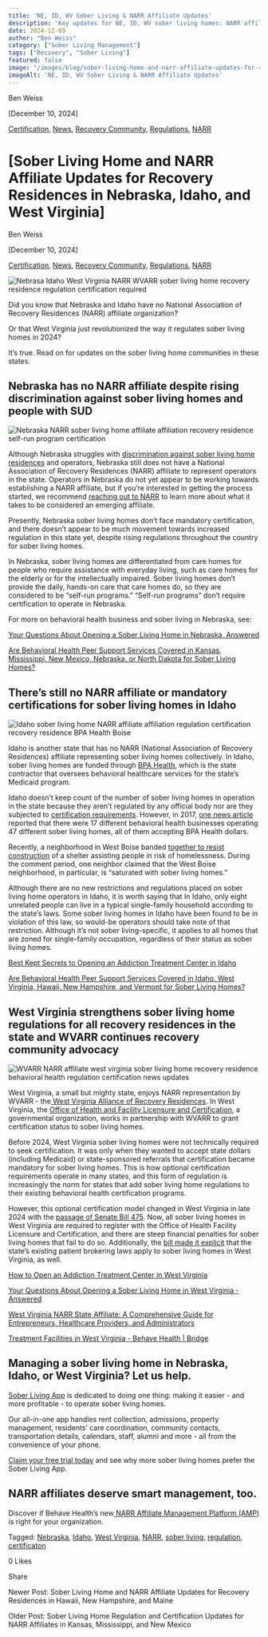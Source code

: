 ```yaml
---
title: 'NE, ID, WV Sober Living & NARR Affiliate Updates'
description: 'Key updates for NE, ID, WV sober living homes: NARR affiliate status & recovery residence regulations. Stay informed.'
date: 2024-12-09
author: "Ben Weiss"
category: ["Sober Living Management"]
tags: ["Recovery", "Sober Living"]
featured: false
image: "/images/blog/sober-living-home-and-narr-affiliate-updates-for-recovery-residences-in-nebraska-idaho-and-west-virginia/Screen_Shot_2024-12-09_at_8.47.59_AM.png"
imageAlt: 'NE, ID, WV Sober Living & NARR Affiliate Updates'
---
```


Ben Weiss

[December 10, 2024]

[Certification](/sober-living-app-blog/category/Certification), [News](/sober-living-app-blog/category/News), [Recovery Community](/sober-living-app-blog/category/Recovery+Community), [Regulations](/sober-living-app-blog/category/Regulations), [NARR](/sober-living-app-blog/category/NARR)

#  [Sober Living Home and NARR Affiliate Updates for Recovery Residences in Nebraska, Idaho, and West Virginia]

Ben Weiss

[December 10, 2024]

[Certification](/sober-living-app-blog/category/Certification), [News](/sober-living-app-blog/category/News), [Recovery Community](/sober-living-app-blog/category/Recovery+Community), [Regulations](/sober-living-app-blog/category/Regulations), [NARR](/sober-living-app-blog/category/NARR)

![Nebrasa Idaho West Virginia NARR WVARR sober living home recovery residence regulation certification required](/images/blog/sober-living-home-and-narr-affiliate-updates-for-recovery-residences-in-nebraska-idaho-and-west-virginia/Screen_Shot_2024-12-09_at_8.47.59_AM.png)

Did you know that Nebraska and Idaho have no National Association of Recovery Residences (NARR) affiliate organization? 

Or that West Virginia just revolutionized the way it regulates sober living homes in 2024? 

It’s true. Read on for updates on the sober living home communities in these states.

## Nebraska has no NARR affiliate despite rising discrimination against sober living homes and people with SUD 

![Nebraska NARR sober living home affiliate affiliation recovery residence self-run program certification](/images/blog/sober-living-home-and-narr-affiliate-updates-for-recovery-residences-in-nebraska-idaho-and-west-virginia/Screen_Shot_2024-12-09_at_8.48.06_AM.png)

Although Nebraska struggles with [discrimination against sober living home residences](https://www.wowt.com/2024/06/03/group-denied-permit-transitional-home-omaha-claims-discrimination/) and operators, Nebraska still does not have a National Association of Recovery Residences (NARR) affiliate to represent operators in the state. Operators in Nebraska do not yet appear to be working towards establishing a NARR affiliate, but if you’re interested in getting the process started, we recommend [reaching out to NARR](https://narronline.org/affiliates/) to learn more about what it takes to be considered an emerging affiliate. 

Presently, Nebraska sober living homes don’t face mandatory certification, and there doesn’t appear to be much movement towards increased regulation in this state yet, despite rising regulations throughout the country for sober living homes. 

In Nebraska, sober living homes are differentiated from care homes for people who require assistance with everyday living, such as care homes for the elderly or for the intellectually impaired. Sober living homes don’t provide the daily, hands-on care that care homes do, so they are considered to be “self-run programs.” “Self-run programs” don’t require certification to operate in Nebraska. 

For more on behavioral health business and sober living in Nebraska, see:

[Your Questions About Opening a Sober Living Home in Nebraska, Answered](/2023/1/17/your-questions-about-opening-a-sober-living-home-in-nebraska-answered)

[Are Behavioral Health Peer Support Services Covered in Kansas, Mississippi, New Mexico, Nebraska, or North Dakota for Sober Living Homes?](/sober-living-app-blog/are-behavioral-health-peer-support-services-covered-in-kansas-mississippi-new-mexico-nebraska-or-north-dakota-for-sober-living-homes)

## There’s still no NARR affiliate or mandatory certifications for sober living homes in Idaho 

![Idaho sober living home NARR affiliate affiliation regulation certification recovery residence BPA Health Boise](/images/blog/sober-living-home-and-narr-affiliate-updates-for-recovery-residences-in-nebraska-idaho-and-west-virginia/Screen_Shot_2024-12-09_at_8.48.14_AM.png)

Idaho is another state that has no NARR (National Association of Recovery Residences) affiliate representing sober living homes collectively. In Idaho, sober living homes are funded through [BPA Health](https://www.bpahealth.com/), which is the state contractor that oversees behavioral healthcare services for the state’s Medicaid program. 

Idaho doesn’t keep count of the number of sober living homes in operation in the state because they aren’t regulated by any official body nor are they subjected to [certification requirements](https://www.idahopress.com/news/local/idaho-does-not-regulate-sober-living-facilities-some-boise-residents-are-concerned-about-that/article_688de923-320c-5296-bbbe-5aa843b0b1b8.html). However, in 2017, [one news article](https://www.idahostatesman.com/news/local/community/boise/article142233904.html#storylink=cpy) reported that there were 17 different behavioral health businesses operating 47 different sober living homes, all of them accepting BPA Health dollars. 

Recently, a neighborhood in West Boise banded [together to resist construction](https://www.kivitv.com/west-boise/west-boise-residents-raise-concerns-over-proposed-housing-project) of a shelter assisting people in risk of homelessness. During the comment period, one neighbor claimed that the West Boise neighborhood, in particular, is “saturated with sober living homes.” 

Although there are no new restrictions and regulations placed on sober living home operators in Idaho, it is worth saying that In Idaho, only eight unrelated people can live in a typical single-family household according to the state’s laws. Some sober living homes in Idaho have been found to be in violation of this law, so would-be operators should take note of that restriction. Although it’s not sober living-specific, it applies to all homes that are zoned for single-family occupation, regardless of their status as sober living homes.

[Best Kept Secrets to Opening an Addiction Treatment Center in Idaho](https://behavehealth.com/blog/2022/11/9/best-kept-secrets-to-opening-an-addiction-treatment-center-in-idaho)

[Are Behavioral Health Peer Support Services Covered in Idaho, West Virginia, Hawaii, New Hampshire, and Vermont for Sober Living Homes?](/sober-living-app-blog/are-behavioral-health-peer-support-services-covered-in-idaho-west-virginia-hawaii-new-hampshire-and-vermont-for-sober-living-homes)

## West Virginia strengthens sober living home regulations for all recovery residences in the state and WVARR continues recovery community advocacy 

![WVARR NARR affiliate west virginia sober living home recovery residence behavioral health regulation certification news updates](/images/blog/sober-living-home-and-narr-affiliate-updates-for-recovery-residences-in-nebraska-idaho-and-west-virginia/Screen_Shot_2024-12-09_at_8.48.24_AM.png)

West Virginia, a small but mighty state, enjoys NARR representation by WVARR - the[ West Virginia Alliance of Recovery Residences](https://wvarr.org/). In West Virginia, the [Office of Health and Facility Licensure and Certification](http://ohflac.wvdhhr.org/), a governmental organization, works in partnership with WVARR to grant certification status to sober living homes. 

Before 2024, West Virginia sober living homes were not technically required to seek certification. It was only when they wanted to accept state dollars (including Medicaid) or state-sponsored referrals that certification became mandatory for sober living homes. This is how optional certification requirements operate in many states, and this form of regulation is increasingly the norm for states that add sober living home regulations to their existing behavioral health certification programs. 

However, this optional certification model changed in West Virginia in late 2024 with the [passage of Senate Bill 475](https://www.wvlegislature.gov/Bill_Status/Bills_history.cfm?input=475&year=2024&sessiontype=RS&btype=bill). Now, all sober living homes in West Virginia are required to register with the Office of Health Facility Licensure and Certification, and there are steep financial penalties for sober living homes that fail to do so. Additionally, the [bill made it explicit](https://westvirginiawatch.com/2024/02/01/senate-approves-bill-proponents-say-will-add-accountability-for-recovery-residences/) that the state’s existing patient brokering laws apply to sober living homes in West Virginia, as well. 

[How to Open an Addiction Treatment Center in West Virginia](https://behavehealth.com/blog/2022/7/14/how-to-open-an-addiction-treatment-center-in-west-virginia)

[Your Questions About Opening a Sober Living Home in West Virginia - Answered](/2023/1/24/your-questions-about-opening-a-sober-living-home-in-west-virginia-answered)

[West Virginia NARR State Affiliate: A Comprehensive Guide for Entrepreneurs, Healthcare Providers, and Administrators](/west-virginia-narr-state-affiliate)

[Treatment Facilities in West Virginia - Behave Health | Bridge](https://bridge.behavehealth.com/rehabs/west-virginia)

## Managing a sober living home in Nebraska, Idaho, or West Virginia? Let us help.

[Sober Living App](/) is dedicated to doing one thing: making it easier - and more profitable - to operate sober living homes. 

Our all-in-one app handles rent collection, admissions, property management, residents’ care coordination, community contacts, transportation details, calendars, staff, alumni and more - all from the convenience of your phone.

[Claim your free trial today](https://behavehealth.com/get-started?__hstc=135632115.075701b9fb7ccd58adc7b5b57a792227.1708902226082.1722205853113.1722795767849.32&__hssc=135632115.7.1722795767849&__hsfp=3530606189) and see why more sober living homes prefer the Sober Living App.

## NARR affiliates deserve smart management, too. 

Discover if Behave Health’s new[ NARR Affiliate Management Platform (AMP)](https://behavehealth.com/narr-affiliate) is right for your organization.

Tagged: [Nebraska](/sober-living-app-blog/tag/Nebraska), [Idaho](/sober-living-app-blog/tag/Idaho), [West Virginia](/sober-living-app-blog/tag/West+Virginia), [NARR](/sober-living-app-blog/tag/NARR), [sober living](/sober-living-app-blog/tag/sober+living), [regulation](/sober-living-app-blog/tag/regulation), [certificaton](/sober-living-app-blog/tag/certificaton)

0 Likes

Share

Newer Post: Sober Living Home and NARR Affiliate Updates for Recovery Residences in Hawaii, New Hampshire, and Maine

Older Post: Sober Living Home Regulation and Certification Updates for NARR Affiliates in Kansas, Mississippi, and New Mexico